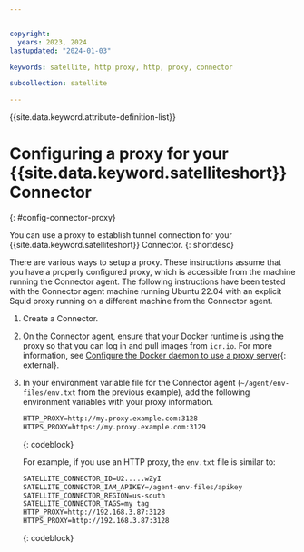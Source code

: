 ```yaml
---


copyright:
  years: 2023, 2024
lastupdated: "2024-01-03"

keywords: satellite, http proxy, http, proxy, connector

subcollection: satellite

---
```



{{site.data.keyword.attribute-definition-list}}

# Configuring a proxy for your {{site.data.keyword.satelliteshort}} Connector
{: #config-connector-proxy}

You can use a proxy to establish tunnel connection for your {{site.data.keyword.satelliteshort}} Connector.
{: shortdesc}

There are various ways to setup a proxy. These instructions assume that you have a properly configured proxy, which is accessible from the machine running the Connector agent. The following instructions have been tested with the Connector agent machine running Ubuntu 22.04 with an explicit Squid proxy running on a different machine from the Connector agent.

1. Create a Connector.

1. On the Connector agent, ensure that your Docker runtime is using the proxy so that you can log in and pull images from `icr.io`. For more information, see [Configure the Docker daemon to use a proxy server](https://docs.docker.com/config/daemon/systemd/#httphttps-proxy){: external}. 

1. In your environment variable file for the Connector agent (`~/agent/env-files/env.txt` from the previous example), add the following environment variables with your proxy information.
    ```txt  
    HTTP_PROXY=http://my.proxy.example.com:3128
    HTTPS_PROXY=https://my.proxy.example.com:3129
    ```
    {: codeblock} 
    
    For example, if you use an HTTP proxy, the `env.txt` file is similar to:
    
    ```txt  
    SATELLITE_CONNECTOR_ID=U2.....wZyI
    SATELLITE_CONNECTOR_IAM_APIKEY=/agent-env-files/apikey
    SATELLITE_CONNECTOR_REGION=us-south
    SATELLITE_CONNECTOR_TAGS=my tag
    HTTP_PROXY=http://192.168.3.87:3128
    HTTPS_PROXY=http://192.168.3.87:3128
    ```
    {: codeblock}







